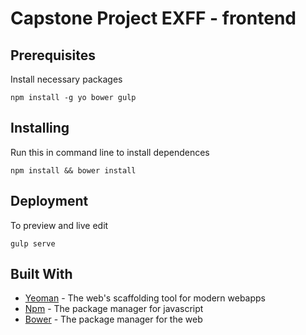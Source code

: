# Capstone Project EXFF - frontend

## Prerequisites
Install necessary packages
```
npm install -g yo bower gulp
```

## Installing
Run this in command line to install dependences
```
npm install && bower install
```

## Deployment
To preview and live edit
```
gulp serve
```

## Built With
* [Yeoman](https://yeoman.io/) - The web's scaffolding tool for modern webapps
* [Npm](https://www.npmjs.com/) - The package manager for javascript
* [Bower](https://bower.io/) - The package manager for the web
